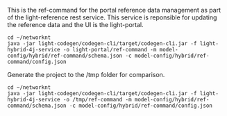 This is the ref-command for the portal reference data management as part of the light-reference rest service. This service is reponsible for updating the reference data and the UI is the light-portal.

```
cd ~/networknt
java -jar light-codegen/codegen-cli/target/codegen-cli.jar -f light-hybrid-4j-service -o light-portal/ref-command -m model-config/hybrid/ref-command/schema.json -c model-config/hybrid/ref-command/config.json
```

Generate the project to the /tmp folder for comparison. 

```
cd ~/networknt
java -jar light-codegen/codegen-cli/target/codegen-cli.jar -f light-hybrid-4j-service -o /tmp/ref-command -m model-config/hybrid/ref-command/schema.json -c model-config/hybrid/ref-command/config.json
```

